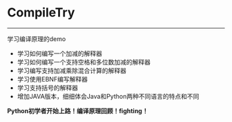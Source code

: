 # CompileTry

---

学习编译原理的demo


* 学习如何编写一个加减的解释器
* 学习如何编写一个支持空格和多位数加减的解释器
* 学习编写支持加减乘除混合计算的解释器
* 学习使用EBNF编写解释器
* 学习支持括号的解释器
* 增加JAVA版本，细细体会Java和Python两种不同语言的特点和不同

**Python初学者开始上路！编译原理回顾！fighting！**



